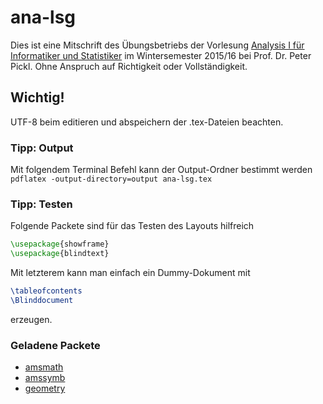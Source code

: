 # ana-lsg
Dies ist eine Mitschrift des Übungsbetriebs der Vorlesung [Analysis I für Informatiker und Statistiker](http://www.mathematik.uni-muenchen.de/~nissen/analysis2015/) im Wintersemester 2015/16 bei Prof. Dr. Peter Pickl. Ohne Anspruch auf Richtigkeit oder Vollständigkeit.

## Wichtig!
UTF-8 beim editieren und abspeichern der .tex-Dateien beachten.

### Tipp: Output
Mit folgendem Terminal Befehl kann der Output-Ordner bestimmt werden `pdflatex -output-directory=output ana-lsg.tex`

### Tipp: Testen
Folgende Packete sind für das Testen des Layouts hilfreich
```tex
\usepackage{showframe}
\usepackage{blindtext}
```
Mit letzterem kann man einfach ein Dummy-Dokument mit
```tex
\tableofcontents
\Blinddocument
```
erzeugen.

### Geladene Packete
* [amsmath](https://www.ctan.org/pkg/amsmath)
* [amssymb](https://www.ctan.org/pkg/amssymb)
* [geometry](https://www.ctan.org/pkg/geometry)

